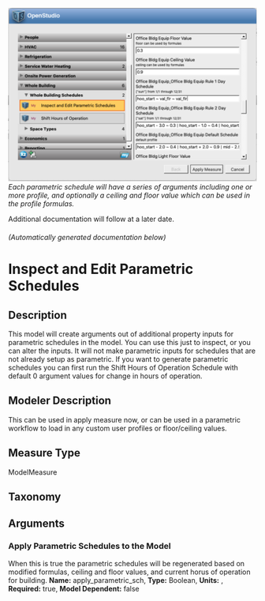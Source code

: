 ![Apply Measures Now Dialog](./docs/apply_measures_now.png?raw=true)
_Each parametric schedule will have a series of arguments including one or more profile, and optionally a ceiling and floor value which can be used in the profile formulas._

Additional documentation will follow at a later date.

###### (Automatically generated documentation below)

# Inspect and Edit Parametric Schedules

## Description

This model will create arguments out of additional property inputs for parametric schedules in the model. You can use this just to inspect, or you can alter the inputs. It will not make parametric inputs for schedules that are not already setup as parametric. If you want to generate parametric schedules you can first run the Shift Hours of Operation Schedule with default 0 argument values for change in hours of operation.

## Modeler Description

This can be used in apply measure now, or can be used in a parametric workflow to load in any custom user profiles or floor/ceiling values.

## Measure Type

ModelMeasure

## Taxonomy

## Arguments

### Apply Parametric Schedules to the Model

When this is true the parametric schedules will be regenerated based on modified formulas, ceiling and floor values, and current horus of operation for building.
**Name:** apply_parametric_sch,
**Type:** Boolean,
**Units:** ,
**Required:** true,
**Model Dependent:** false
